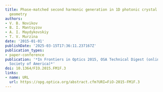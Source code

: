```yaml
---
title: Phase-matched second harmonic generation in 1D photonic crystal in the laue
  geometry
authors:
- V. B. Novikov
- B. I. Mantsyzov
- A. I. Maydykovskiy
- T. V. Murzina
date: '2015-01-01'
publishDate: '2025-03-15T17:36:11.237167Z'
publication_types:
- paper-conference
publication: '*In Frontiers in Optics 2015, OSA Technical Digest (online) (optical
  Society of America)*'
doi: 10.1364/FIO.2015.FM1F.3
links:
- name: URL
  url: https://opg.optica.org/abstract.cfm?URI=FiO-2015-FM1F.3
---
```

